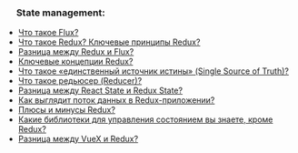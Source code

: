 <h3>
  <img src="../assets/Redux.png" width="16" height="16" />
  <span>State management:</span>
</h3>

- [Что такое Flux?](https://youtu.be/RpcB5jnJvcI?t=792)
- [Что такое Redux? Ключевые принципы Redux?](https://youtu.be/RpcB5jnJvcI?t=886)
- [Разница между Redux и Flux?](https://youtu.be/81yRgVQ1ciM?t=819)
- [Ключевые концепции Redux?](https://youtu.be/HBSAjY-xh3k?t=408)
- [Что такое «единственный источник истины» (Single Source of Truth)?](https://youtu.be/HBSAjY-xh3k?t=517)
- [Что такое редьюсер (Reducer)?](https://youtu.be/HBSAjY-xh3k?t=573)
- [Разница между React State и Redux State?](https://youtu.be/HBSAjY-xh3k?t=638)
- [Как выглядит поток данных в Redux-приложении?](https://youtu.be/HBSAjY-xh3k?t=706)
- [Плюсы и минусы Redux?](https://youtu.be/HBSAjY-xh3k?t=767)
- [Какие библиотеки для управления состоянием вы знаете, кроме Redux?](https://youtu.be/CkX3nbEHcJ0?t=815)
- [Разница между VueX и Redux?](https://youtu.be/2Kf2I9S0ZlM?t=316)
